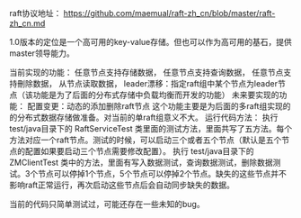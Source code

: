 raft协议地址：
  https://github.com/maemual/raft-zh_cn/blob/master/raft-zh_cn.md

1.0版本的定位是一个高可用的key-value存储。但也可以作为高可用的基石，提供master领导能力。

当前实现的功能：
  任意节点支持存储数据，
  任意节点支持查询数据，
  任意节点支持刪除数据，
  从节点读取数据，
  leader漂移：指定raft组中某个节点为leader节点（该功能是为了后面的分布式存储中负载均衡而开发的功能）
未来要实现的功能：
  配置变更：动态的添加删除raft节点
  这个功能主要是为后面的多raft组实现的的分布式数据存储做准备。对当前的单raft组意义不大。
运行代码方法：
 执行 test/java目录下的 RaftServiceTest 类里面的测试方法，里面共写了五方法。每个方法对应一个raft节点。测试的时候，可以启动三个或者五个节点（默认是五个节点的配置如果要启动三个节点需要修改配置）。
 执行 test/java目录下的 ZMClientTest 类中的方法，里面有写入数据测试，查询数据测试，删除数据测试。3个节点可以停掉1个节点，5个节点可以停掉2个节点。缺失的这些节点并不影响raft正常运行，再次启动这些节点后会自动同步缺失的数据。

当前的代码只简单测试过，可能还存在一些未知的bug。



